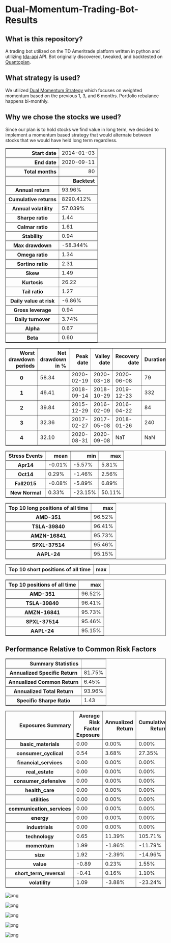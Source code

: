 # Dual-Momentum-Trading-Bot-Results

## What is this repository?
A trading bot utilized on the TD Ameritrade platform written in python and utilizing [tda-api](https://tda-api.readthedocs.io/en/latest/index.html) API. Bot originally discovered, tweaked, and backtested on [Quantopian](https://www.quantopian.com/home). 

## What strategy is used?
We utilized [Dual Momentum Strategy](https://engineeredportfolio.com/2018/05/02/accelerating-dual-momentum-investing/) which focuses on weighted momentum based on the previous 1, 3, and 6 months. Portfolio rebalance happens bi-monthly.

## Why we chose the stocks we used?
Since our plan is to hold stocks we find value in long term, we decided to implement a momentum based strategy that would alternate between stocks that we would have held long term regardless. 

<table border="1" class="dataframe">
  <thead>
    <tr style="text-align: right;"><th>Start date</th><td colspan=2>2014-01-03</td></tr>
    <tr style="text-align: right;"><th>End date</th><td colspan=2>2020-09-11</td></tr>
    <tr style="text-align: right;"><th>Total months</th><td colspan=2>80</td></tr>
    <tr style="text-align: right;">
      <th></th>
      <th>Backtest</th>
    </tr>
  </thead>
  <tbody>
    <tr>
      <th>Annual return</th>
      <td>93.96%</td>
    </tr>
    <tr>
      <th>Cumulative returns</th>
      <td>8290.412%</td>
    </tr>
    <tr>
      <th>Annual volatility</th>
      <td>57.039%</td>
    </tr>
    <tr>
      <th>Sharpe ratio</th>
      <td>1.44</td>
    </tr>
    <tr>
      <th>Calmar ratio</th>
      <td>1.61</td>
    </tr>
    <tr>
      <th>Stability</th>
      <td>0.94</td>
    </tr>
    <tr>
      <th>Max drawdown</th>
      <td>-58.344%</td>
    </tr>
    <tr>
      <th>Omega ratio</th>
      <td>1.34</td>
    </tr>
    <tr>
      <th>Sortino ratio</th>
      <td>2.31</td>
    </tr>
    <tr>
      <th>Skew</th>
      <td>1.49</td>
    </tr>
    <tr>
      <th>Kurtosis</th>
      <td>26.22</td>
    </tr>
    <tr>
      <th>Tail ratio</th>
      <td>1.27</td>
    </tr>
    <tr>
      <th>Daily value at risk</th>
      <td>-6.86%</td>
    </tr>
    <tr>
      <th>Gross leverage</th>
      <td>0.94</td>
    </tr>
    <tr>
      <th>Daily turnover</th>
      <td>3.74%</td>
    </tr>
    <tr>
      <th>Alpha</th>
      <td>0.67</td>
    </tr>
    <tr>
      <th>Beta</th>
      <td>0.60</td>
    </tr>
  </tbody>
</table>



<table border="1" class="dataframe">
  <thead>
    <tr style="text-align: right;">
      <th>Worst drawdown periods</th>
      <th>Net drawdown in %</th>
      <th>Peak date</th>
      <th>Valley date</th>
      <th>Recovery date</th>
      <th>Duration</th>
    </tr>
  </thead>
  <tbody>
    <tr>
      <th>0</th>
      <td>58.34</td>
      <td>2020-02-19</td>
      <td>2020-03-18</td>
      <td>2020-06-08</td>
      <td>79</td>
    </tr>
    <tr>
      <th>1</th>
      <td>46.41</td>
      <td>2018-09-14</td>
      <td>2018-10-29</td>
      <td>2019-12-23</td>
      <td>332</td>
    </tr>
    <tr>
      <th>2</th>
      <td>39.84</td>
      <td>2015-12-29</td>
      <td>2016-02-09</td>
      <td>2016-04-22</td>
      <td>84</td>
    </tr>
    <tr>
      <th>3</th>
      <td>32.36</td>
      <td>2017-02-27</td>
      <td>2017-05-08</td>
      <td>2018-01-26</td>
      <td>240</td>
    </tr>
    <tr>
      <th>4</th>
      <td>32.10</td>
      <td>2020-08-31</td>
      <td>2020-09-08</td>
      <td>NaT</td>
      <td>NaN</td>
    </tr>
  </tbody>
</table>



<table border="1" class="dataframe">
  <thead>
    <tr style="text-align: right;">
      <th>Stress Events</th>
      <th>mean</th>
      <th>min</th>
      <th>max</th>
    </tr>
  </thead>
  <tbody>
    <tr>
      <th>Apr14</th>
      <td>-0.01%</td>
      <td>-5.57%</td>
      <td>5.81%</td>
    </tr>
    <tr>
      <th>Oct14</th>
      <td>0.29%</td>
      <td>-1.46%</td>
      <td>2.56%</td>
    </tr>
    <tr>
      <th>Fall2015</th>
      <td>-0.08%</td>
      <td>-5.89%</td>
      <td>6.89%</td>
    </tr>
    <tr>
      <th>New Normal</th>
      <td>0.33%</td>
      <td>-23.15%</td>
      <td>50.11%</td>
    </tr>
  </tbody>
</table>



<table border="1" class="dataframe">
  <thead>
    <tr style="text-align: right;">
      <th>Top 10 long positions of all time</th>
      <th>max</th>
    </tr>
  </thead>
  <tbody>
    <tr>
      <th>AMD-351</th>
      <td>96.52%</td>
    </tr>
    <tr>
      <th>TSLA-39840</th>
      <td>96.41%</td>
    </tr>
    <tr>
      <th>AMZN-16841</th>
      <td>95.73%</td>
    </tr>
    <tr>
      <th>SPXL-37514</th>
      <td>95.46%</td>
    </tr>
    <tr>
      <th>AAPL-24</th>
      <td>95.15%</td>
    </tr>
  </tbody>
</table>



<table border="1" class="dataframe">
  <thead>
    <tr style="text-align: right;">
      <th>Top 10 short positions of all time</th>
      <th>max</th>
    </tr>
  </thead>
  <tbody>
  </tbody>
</table>



<table border="1" class="dataframe">
  <thead>
    <tr style="text-align: right;">
      <th>Top 10 positions of all time</th>
      <th>max</th>
    </tr>
  </thead>
  <tbody>
    <tr>
      <th>AMD-351</th>
      <td>96.52%</td>
    </tr>
    <tr>
      <th>TSLA-39840</th>
      <td>96.41%</td>
    </tr>
    <tr>
      <th>AMZN-16841</th>
      <td>95.73%</td>
    </tr>
    <tr>
      <th>SPXL-37514</th>
      <td>95.46%</td>
    </tr>
    <tr>
      <th>AAPL-24</th>
      <td>95.15%</td>
    </tr>
  </tbody>
</table>



## Performance Relative to Common Risk Factors



<table border="1" class="dataframe">
  <thead>
    <tr style="text-align: right;">
      <th>Summary Statistics</th>
      <th></th>
    </tr>
  </thead>
  <tbody>
    <tr>
      <th>Annualized Specific Return</th>
      <td>81.75%</td>
    </tr>
    <tr>
      <th>Annualized Common Return</th>
      <td>6.45%</td>
    </tr>
    <tr>
      <th>Annualized Total Return</th>
      <td>93.96%</td>
    </tr>
    <tr>
      <th>Specific Sharpe Ratio</th>
      <td>1.43</td>
    </tr>
  </tbody>
</table>



<table border="1" class="dataframe">
  <thead>
    <tr style="text-align: right;">
      <th>Exposures Summary</th>
      <th>Average Risk Factor Exposure</th>
      <th>Annualized Return</th>
      <th>Cumulative Return</th>
    </tr>
  </thead>
  <tbody>
    <tr>
      <th>basic_materials</th>
      <td>0.00</td>
      <td>0.00%</td>
      <td>0.00%</td>
    </tr>
    <tr>
      <th>consumer_cyclical</th>
      <td>0.54</td>
      <td>3.68%</td>
      <td>27.35%</td>
    </tr>
    <tr>
      <th>financial_services</th>
      <td>0.00</td>
      <td>0.00%</td>
      <td>0.00%</td>
    </tr>
    <tr>
      <th>real_estate</th>
      <td>0.00</td>
      <td>0.00%</td>
      <td>0.00%</td>
    </tr>
    <tr>
      <th>consumer_defensive</th>
      <td>0.00</td>
      <td>0.00%</td>
      <td>0.00%</td>
    </tr>
    <tr>
      <th>health_care</th>
      <td>0.00</td>
      <td>0.00%</td>
      <td>0.00%</td>
    </tr>
    <tr>
      <th>utilities</th>
      <td>0.00</td>
      <td>0.00%</td>
      <td>0.00%</td>
    </tr>
    <tr>
      <th>communication_services</th>
      <td>0.00</td>
      <td>0.00%</td>
      <td>0.00%</td>
    </tr>
    <tr>
      <th>energy</th>
      <td>0.00</td>
      <td>0.00%</td>
      <td>0.00%</td>
    </tr>
    <tr>
      <th>industrials</th>
      <td>0.00</td>
      <td>0.00%</td>
      <td>0.00%</td>
    </tr>
    <tr>
      <th>technology</th>
      <td>0.65</td>
      <td>11.39%</td>
      <td>105.71%</td>
    </tr>
    <tr>
      <th>momentum</th>
      <td>1.99</td>
      <td>-1.86%</td>
      <td>-11.79%</td>
    </tr>
    <tr>
      <th>size</th>
      <td>1.92</td>
      <td>-2.39%</td>
      <td>-14.96%</td>
    </tr>
    <tr>
      <th>value</th>
      <td>-0.89</td>
      <td>0.23%</td>
      <td>1.55%</td>
    </tr>
    <tr>
      <th>short_term_reversal</th>
      <td>-0.41</td>
      <td>0.16%</td>
      <td>1.10%</td>
    </tr>
    <tr>
      <th>volatility</th>
      <td>1.09</td>
      <td>-3.88%</td>
      <td>-23.24%</td>
    </tr>
  </tbody>
</table>



![png](images/output_1_10.png)



![png](images/output_1_11.png)



![png](images/output_1_12.png)



![png](images/output_1_13.png)



![png](images/output_1_14.png)



```python

```
